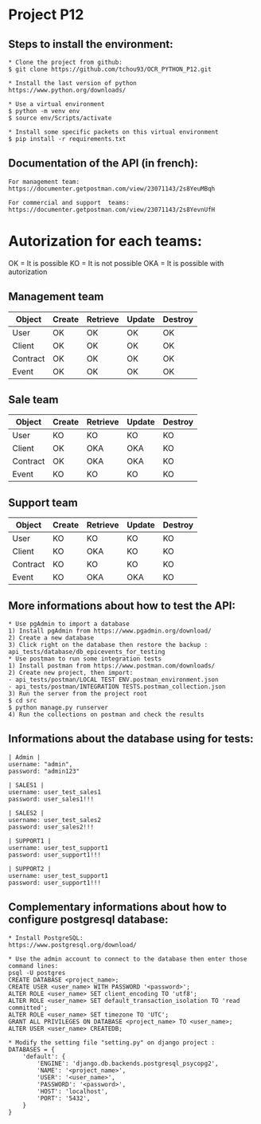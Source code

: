 # Project P12

## Steps to install the environment:
```
* Clone the project from github:
$ git clone https://github.com/tchou93/OCR_PYTHON_P12.git

* Install the last version of python
https://www.python.org/downloads/

* Use a virtual environment
$ python -m venv env
$ source env/Scripts/activate

* Install some specific packets on this virtual environment
$ pip install -r requirements.txt
```

## Documentation of the API (in french):
```
For management team:
https://documenter.getpostman.com/view/23071143/2s8YeuMBqh

For commercial and support  teams:
https://documenter.getpostman.com/view/23071143/2s8YevnUfH
```

# Autorization for each teams:
OK = It is possible 
KO = It is not possible 
OKA = It is possible with autorization

## Management team
| Object | Create | Retrieve | Update | Destroy |
| --- | --- | --- | --- | --- |
| User | OK | OK | OK | OK |
| Client | OK | OK | OK | OK |
| Contract | OK | OK | OK | OK |
| Event | OK | OK | OK | OK |

## Sale team
| Object | Create | Retrieve | Update | Destroy |
| --- | --- | --- | --- | --- |
| User | KO | KO | KO | KO |
| Client | OK | OKA | OKA | KO |
| Contract | OK | OKA | OKA | KO |
| Event | KO | KO | KO | KO |

## Support team
| Object | Create | Retrieve | Update | Destroy |
| --- | --- | --- | --- | --- |
| User | KO | KO | KO | KO |
| Client | KO | OKA| KO | KO |
| Contract | KO | KO | KO | KO |
| Event | KO | OKA | OKA | KO |

## More informations about how to test the API:
```
* Use pgAdmin to import a database
1) Install pgAdmin from https://www.pgadmin.org/download/
2) Create a new database
3) Click right on the database then restore the backup : api_tests/database/db_epicevents_for_testing
* Use postman to run some integration tests
1) Install postman from https://www.postman.com/downloads/
2) Create new project, then import:
- api_tests/postman/LOCAL TEST ENV.postman_environment.json
- api_tests/postman/INTEGRATION TESTS.postman_collection.json
3) Run the server from the project root
$ cd src
$ python manage.py runserver
4) Run the collections on postman and check the results
```

## Informations about the database using for tests:
```
| Admin |
username: "admin",
password: "admin123"

| SALES1 |
username: user_test_sales1
password: user_sales1!!!

| SALES2 |
username: user_test_sales2
password: user_sales2!!!

| SUPPORT1 |
username: user_test_support1
password: user_support1!!!

| SUPPORT2 |
username: user_test_support1
password: user_support1!!!
```

## Complementary informations about how to configure postgresql database:
```
* Install PostgreSQL:
https://www.postgresql.org/download/

* Use the admin account to connect to the database then enter those command lines:
psql -U postgres
CREATE DATABASE <project_name>;
CREATE USER <user_name> WITH PASSWORD '<password>';
ALTER ROLE <user_name> SET client_encoding TO 'utf8';
ALTER ROLE <user_name> SET default_transaction_isolation TO 'read committed';
ALTER ROLE <user_name> SET timezone TO 'UTC';
GRANT ALL PRIVILEGES ON DATABASE <project_name> TO <user_name>;
ALTER USER <user_name> CREATEDB;

* Modify the setting file "setting.py" on django project :
DATABASES = {
    'default': {
        'ENGINE': 'django.db.backends.postgresql_psycopg2',
        'NAME': '<project_name>',
        'USER': '<user_name>',
        'PASSWORD': '<password>',
        'HOST': 'localhost',
        'PORT': '5432',
    }
}
```

